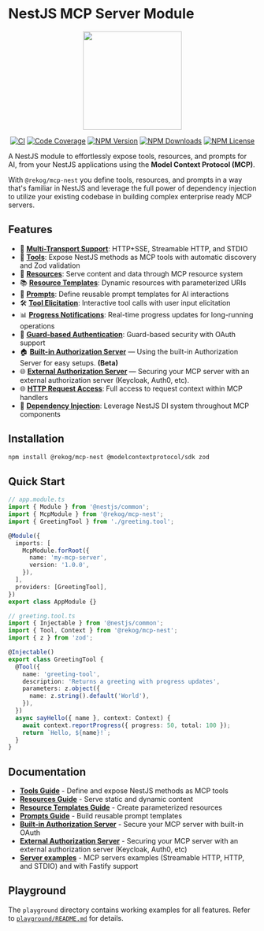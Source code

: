 # NestJS MCP Server Module

<div align="center">
  <img src="https://raw.githubusercontent.com/rekog-labs/MCP-Nest/main/image.png" height="200">

[![CI][ci-image]][ci-url]
[![Code Coverage][code-coverage-image]][code-coverage-url]
[![NPM Version][npm-version-image]][npm-url]
[![NPM Downloads][npm-downloads-image]][npm-url]
[![NPM License][npm-license-image]][npm-url]

</div>

A NestJS module to effortlessly expose tools, resources, and prompts for AI, from your NestJS applications using the **Model Context Protocol (MCP)**.

With `@rekog/mcp-nest` you define tools, resources, and prompts in a way that's familiar in NestJS and leverage the full power of dependency injection to utilize your existing codebase in building complex enterprise ready MCP servers.

## Features

- 🚀 **[Multi-Transport Support](docs/server-examples.md#multiple-transport-types)**: HTTP+SSE, Streamable HTTP, and STDIO
- 🔧 **[Tools](docs/tools.md)**: Expose NestJS methods as MCP tools with automatic discovery and Zod validation
- 📁 **[Resources](docs/resources.md)**: Serve content and data through MCP resource system
- 📚 **[Resource Templates](docs/resource-templates.md)**: Dynamic resources with parameterized URIs
- 💬 **[Prompts](docs/prompts.md)**: Define reusable prompt templates for AI interactions
- 🛠️ **[Tool Elicitation](docs/tools.md#interactive-tool-calls)**: Interactive tool calls with user input elicitation
- 📊 **[Progress Notifications](docs/tools.md#tool-with-progress-reporting)**: Real-time progress updates for long-running operations
- 🔐 **[Guard-based Authentication](docs/server-examples.md#server-with-authentication)**: Guard-based security with OAuth support
- 🏠 **[Built-in Authorization Server](docs/built-in-authorization-server.md)** — Using the built-in Authorization Server for easy setups. **(Beta)**
- 🌐 **[External Authorization Server](docs/external-authorization-server/README.md)** — Securing your MCP server with an external authorization server (Keycloak, Auth0, etc).
- 🌐 **[HTTP Request Access](docs/tools.md#understanding-tool-method-parameters)**: Full access to request context within MCP handlers
- 💉 **[Dependency Injection](docs/dependency-injection.md)**: Leverage NestJS DI system throughout MCP components

## Installation

```bash
npm install @rekog/mcp-nest @modelcontextprotocol/sdk zod
```

## Quick Start

```typescript
// app.module.ts
import { Module } from '@nestjs/common';
import { McpModule } from '@rekog/mcp-nest';
import { GreetingTool } from './greeting.tool';

@Module({
  imports: [
    McpModule.forRoot({
      name: 'my-mcp-server',
      version: '1.0.0',
    }),
  ],
  providers: [GreetingTool],
})
export class AppModule {}
```

```typescript
// greeting.tool.ts
import { Injectable } from '@nestjs/common';
import { Tool, Context } from '@rekog/mcp-nest';
import { z } from 'zod';

@Injectable()
export class GreetingTool {
  @Tool({
    name: 'greeting-tool',
    description: 'Returns a greeting with progress updates',
    parameters: z.object({
      name: z.string().default('World'),
    }),
  })
  async sayHello({ name }, context: Context) {
    await context.reportProgress({ progress: 50, total: 100 });
    return `Hello, ${name}!`;
  }
}
```

## Documentation

- **[Tools Guide](docs/tools.md)** - Define and expose NestJS methods as MCP tools
- **[Resources Guide](docs/resources.md)** - Serve static and dynamic content
- **[Resource Templates Guide](docs/resource-templates.md)** - Create parameterized resources
- **[Prompts Guide](docs/prompts.md)** - Build reusable prompt templates
- **[Built-in Authorization Server](docs/built-in-authorization-server.md)** - Secure your MCP server with built-in OAuth
- **[External Authorization Server](docs/external-authorization-server/README.md)** - Securing your MCP server with an external authorization server (Keycloak, Auth0, etc)
- **[Server examples](docs/server-examples.md)** - MCP servers examples (Streamable HTTP, HTTP, and STDIO) and with Fastify support

## Playground

The `playground` directory contains working examples for all features.
Refer to [`playground/README.md`](playground/README.md) for details.

<!-- Badges -->
[ci-url]: https://github.com/rekog-labs/MCP-Nest/actions/workflows/pipeline.yml
[ci-image]: https://github.com/rekog-labs/MCP-Nest/actions/workflows/pipeline.yml/badge.svg
[npm-url]: https://www.npmjs.com/package/@rekog/mcp-nest
[npm-version-image]: https://img.shields.io/npm/v/@rekog/mcp-nest
[npm-downloads-image]: https://img.shields.io/npm/dm/@rekog/mcp-nest
[npm-license-image]: https://img.shields.io/npm/l/@rekog/mcp-nest
[code-coverage-url]: https://codecov.io/gh/rekog-labs/mcp-nest
[code-coverage-image]: https://codecov.io/gh/rekog-labs/mcp-nest/branch/main/graph/badge.svg
